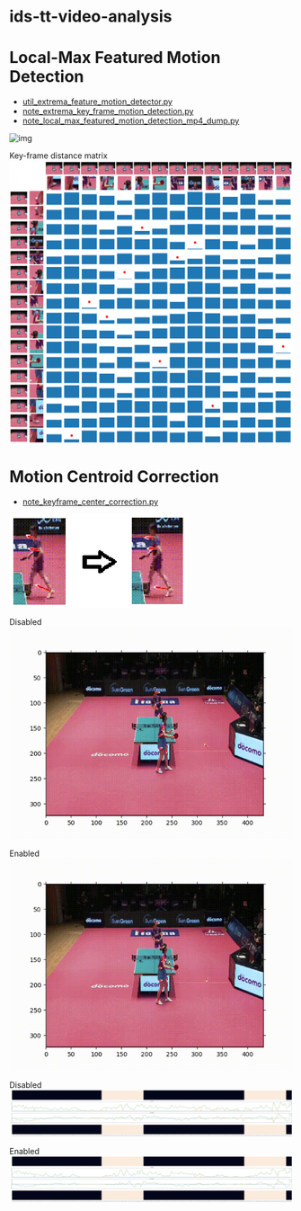 # ids-tt-video-analysis

# Local-Max Featured Motion Detection

- [util_extrema_feature_motion_detector.py](./util_extrema_feature_motion_detector.py)
- [note_extrema_key_frame_motion_detection.py](./note_extrema_key_frame_motion_detection.py)
- [note_local_max_featured_motion_detection_mp4_dump.py](./note_local_max_featured_motion_detection_mp4_dump.py)

![img](presen_materials/local_max_feature_motion_vectors.gif)

Key-frame distance matrix
![img](presen_materials/local_max_feature_dist_mat.png)

# Motion Centroid Correction

- [note_keyframe_center_correction.py](./note_keyframe_center_correction.py)

![img](presen_materials/motion_centroid_correction/compare.png)

Disabled
![img](presen_materials/motion_centroid_correction/out_without_motion_correction.gif)

Enabled
![img](presen_materials/motion_centroid_correction/out_with_motion_correction.gif)

Disabled
![img](presen_materials/motion_centroid_correction/out_without_motion_correction.png)

Enabled
![img](presen_materials/motion_centroid_correction/out_with_motion_correction.png)
